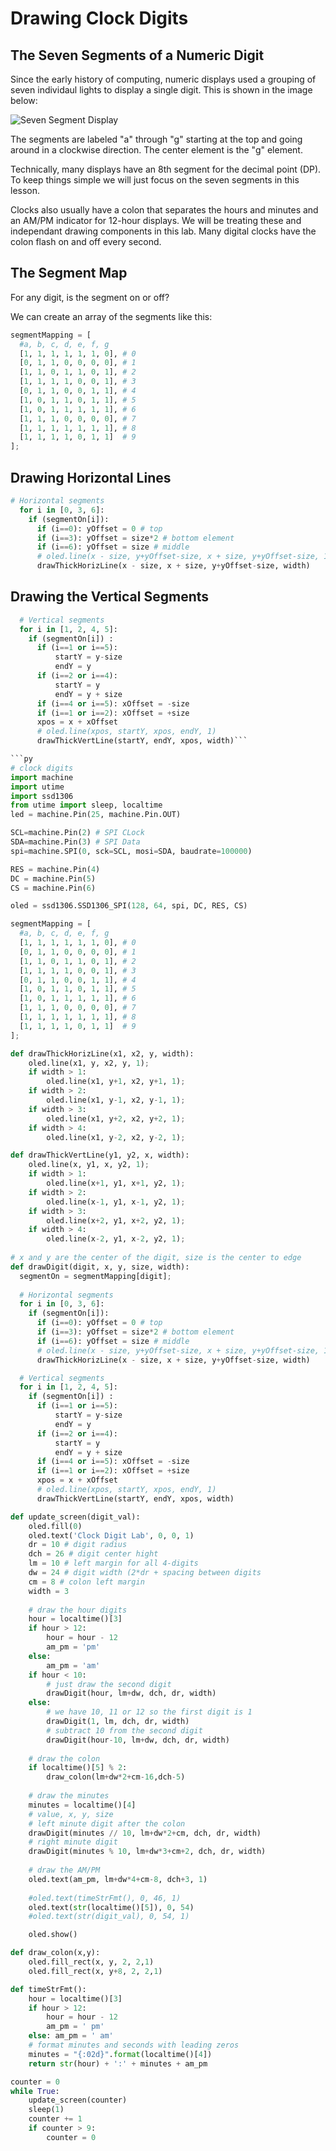 # Drawing Clock Digits

## The Seven Segments of a Numeric Digit

Since the early history of computing, numeric displays used a grouping
of seven individaul lights to display a single digit.  This is shown in
the image below:

![Seven Segment Display](../../img/seven-segment-display.png)

The segments are labeled "a" through "g" starting at the top and
going around in a clockwise direction.  The center element is
the "g" element.

Technically, many displays have an 8th segment for the decimal point (DP).  To keep
things simple we will just focus on the seven segments in this lesson.

Clocks also usually have a colon that separates the hours and minutes
and an AM/PM indicator for 12-hour displays.  We will be treating
these and independant drawing components in this lab.  Many digital
clocks have the colon flash on and off every second.

## The Segment Map

For any digit, is the segment on or off?

We can create an array of the segments like this:

```py
segmentMapping = [
  #a, b, c, d, e, f, g
  [1, 1, 1, 1, 1, 1, 0], # 0
  [0, 1, 1, 0, 0, 0, 0], # 1
  [1, 1, 0, 1, 1, 0, 1], # 2
  [1, 1, 1, 1, 0, 0, 1], # 3
  [0, 1, 1, 0, 0, 1, 1], # 4
  [1, 0, 1, 1, 0, 1, 1], # 5
  [1, 0, 1, 1, 1, 1, 1], # 6
  [1, 1, 1, 0, 0, 0, 0], # 7
  [1, 1, 1, 1, 1, 1, 1], # 8
  [1, 1, 1, 1, 0, 1, 1]  # 9
];
```

## Drawing Horizontal Lines

```py
# Horizontal segments
  for i in [0, 3, 6]:
    if (segmentOn[i]):
      if (i==0): yOffset = 0 # top
      if (i==3): yOffset = size*2 # bottom element
      if (i==6): yOffset = size # middle
      # oled.line(x - size, y+yOffset-size, x + size, y+yOffset-size, 1);
      drawThickHorizLine(x - size, x + size, y+yOffset-size, width)
```
## Drawing the Vertical Segments

```py
  # Vertical segments
  for i in [1, 2, 4, 5]:
    if (segmentOn[i]) :
      if (i==1 or i==5):
          startY = y-size
          endY = y
      if (i==2 or i==4):
          startY = y
          endY = y + size
      if (i==4 or i==5): xOffset = -size
      if (i==1 or i==2): xOffset = +size
      xpos = x + xOffset
      # oled.line(xpos, startY, xpos, endY, 1)
      drawThickVertLine(startY, endY, xpos, width)```

```py
# clock digits
import machine
import utime
import ssd1306
from utime import sleep, localtime
led = machine.Pin(25, machine.Pin.OUT)

SCL=machine.Pin(2) # SPI CLock
SDA=machine.Pin(3) # SPI Data
spi=machine.SPI(0, sck=SCL, mosi=SDA, baudrate=100000)

RES = machine.Pin(4)
DC = machine.Pin(5)
CS = machine.Pin(6)

oled = ssd1306.SSD1306_SPI(128, 64, spi, DC, RES, CS)

segmentMapping = [
  #a, b, c, d, e, f, g
  [1, 1, 1, 1, 1, 1, 0], # 0
  [0, 1, 1, 0, 0, 0, 0], # 1
  [1, 1, 0, 1, 1, 0, 1], # 2
  [1, 1, 1, 1, 0, 0, 1], # 3
  [0, 1, 1, 0, 0, 1, 1], # 4
  [1, 0, 1, 1, 0, 1, 1], # 5
  [1, 0, 1, 1, 1, 1, 1], # 6
  [1, 1, 1, 0, 0, 0, 0], # 7
  [1, 1, 1, 1, 1, 1, 1], # 8
  [1, 1, 1, 1, 0, 1, 1]  # 9
];

def drawThickHorizLine(x1, x2, y, width):
    oled.line(x1, y, x2, y, 1);
    if width > 1:
        oled.line(x1, y+1, x2, y+1, 1);
    if width > 2:
        oled.line(x1, y-1, x2, y-1, 1);
    if width > 3:
        oled.line(x1, y+2, x2, y+2, 1);
    if width > 4:
        oled.line(x1, y-2, x2, y-2, 1);

def drawThickVertLine(y1, y2, x, width):
    oled.line(x, y1, x, y2, 1);
    if width > 1:
        oled.line(x+1, y1, x+1, y2, 1);
    if width > 2:
        oled.line(x-1, y1, x-1, y2, 1);
    if width > 3:
        oled.line(x+2, y1, x+2, y2, 1);
    if width > 4:
        oled.line(x-2, y1, x-2, y2, 1);
        
# x and y are the center of the digit, size is the center to edge
def drawDigit(digit, x, y, size, width):
  segmentOn = segmentMapping[digit];
  
  # Horizontal segments
  for i in [0, 3, 6]:
    if (segmentOn[i]):
      if (i==0): yOffset = 0 # top
      if (i==3): yOffset = size*2 # bottom element
      if (i==6): yOffset = size # middle
      # oled.line(x - size, y+yOffset-size, x + size, y+yOffset-size, 1);
      drawThickHorizLine(x - size, x + size, y+yOffset-size, width)

  # Vertical segments
  for i in [1, 2, 4, 5]:
    if (segmentOn[i]) :
      if (i==1 or i==5):
          startY = y-size
          endY = y
      if (i==2 or i==4):
          startY = y
          endY = y + size
      if (i==4 or i==5): xOffset = -size
      if (i==1 or i==2): xOffset = +size
      xpos = x + xOffset
      # oled.line(xpos, startY, xpos, endY, 1)
      drawThickVertLine(startY, endY, xpos, width)

def update_screen(digit_val):
    oled.fill(0)
    oled.text('Clock Digit Lab', 0, 0, 1)
    dr = 10 # digit radius
    dch = 26 # digit center hight
    lm = 10 # left margin for all 4-digits
    dw = 24 # digit width (2*dr + spacing between digits
    cm = 8 # colon left margin
    width = 3
    
    # draw the hour digits
    hour = localtime()[3]
    if hour > 12:
        hour = hour - 12
        am_pm = 'pm'
    else:
        am_pm = 'am'
    if hour < 10:
        # just draw the second digit
        drawDigit(hour, lm+dw, dch, dr, width)
    else:
        # we have 10, 11 or 12 so the first digit is 1
        drawDigit(1, lm, dch, dr, width)
        # subtract 10 from the second digit
        drawDigit(hour-10, lm+dw, dch, dr, width)
       
    # draw the colon
    if localtime()[5] % 2:
        draw_colon(lm+dw*2+cm-16,dch-5)
    
    # draw the minutes
    minutes = localtime()[4]
    # value, x, y, size
    # left minute digit after the colon
    drawDigit(minutes // 10, lm+dw*2+cm, dch, dr, width)
    # right minute digit
    drawDigit(minutes % 10, lm+dw*3+cm+2, dch, dr, width)
    
    # draw the AM/PM
    oled.text(am_pm, lm+dw*4+cm-8, dch+3, 1)
    
    #oled.text(timeStrFmt(), 0, 46, 1)
    oled.text(str(localtime()[5]), 0, 54)
    #oled.text(str(digit_val), 0, 54, 1)

    oled.show()

def draw_colon(x,y):
    oled.fill_rect(x, y, 2, 2,1)
    oled.fill_rect(x, y+8, 2, 2,1)

def timeStrFmt():
    hour = localtime()[3]
    if hour > 12:
        hour = hour - 12
        am_pm = ' pm'
    else: am_pm = ' am'
    # format minutes and seconds with leading zeros
    minutes = "{:02d}".format(localtime()[4])
    return str(hour) + ':' + minutes + am_pm

counter = 0
while True:
    update_screen(counter)
    sleep(1)
    counter += 1
    if counter > 9:
        counter = 0

```